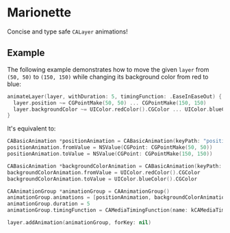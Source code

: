 # Marionette

Concise and type safe `CALayer` animations!

## Example

The following example demonstrates how to move the given `layer` from `(50, 50)` to `(150, 150)` while changing its background color from red to blue:

```swift
animateLayer(layer, withDuration: 5, timingFunction: .EaseInEaseOut) { layer in
  layer.position ~= CGPointMake(50, 50) ... CGPointMake(150, 150)
  layer.backgroundColor ~= UIColor.redColor().CGColor ... UIColor.blueColor().CGColor
}
```

It's equivalent to:

```swift
CABasicAnimation *positionAnimation = CABasicAnimation(keyPath: "position")
positionAnimation.fromValue = NSValue(CGPoint: CGPointMake(50, 50))
positionAnimation.toValue = NSValue(CGPoint: CGPointMake(150, 150))

CABasicAnimation *backgroundColorAnimation = CABasicAnimation(keyPath: "backgroundColor")
backgroundColorAnimation.fromValue = UIColor.redColor().CGColor
backgroundColorAnimation.toValue = UIColor.blueColor().CGColor

CAAnimationGroup *animationGroup = CAAnimationGroup()
animationGroup.animations = [positionAnimation, backgroundColorAnimation]
animationGroup.duration = 5
animationGroup.timingFunction = CAMediaTimingFunction(name: kCAMediaTimingFunctionEaseInEaseOut)

layer.addAnimation(animationGroup, forKey: nil)
```

